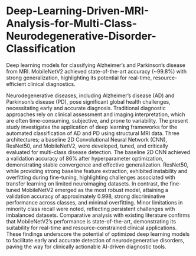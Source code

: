 # Deep-Learning-Driven-MRI-Analysis-for-Multi-Class-Neurodegenerative-Disorder-Classification
Deep learning models for classifying Alzheimer’s and Parkinson’s disease from MRI. MobileNetV2 achieved state-of-the-art accuracy (~99.8%) with strong generalization, highlighting its potential for real-time, resource-efficient clinical diagnostics.

Neurodegenerative diseases, including Alzheimer’s disease (AD) and Parkinson’s disease (PD), pose 
significant global health challenges, necessitating early and accurate diagnosis. Traditional diagnostic 
approaches rely on clinical assessment and imaging interpretation, which are often time-consuming, 
subjective, and prone to variability. The present study investigates the application of deep learning 
frameworks for the automated classification of AD and PD using structural MRI data. Three 
architectures; a baseline 2D Convolutional Neural Network (CNN), ResNet50, and MobileNetV2, were 
developed, tuned, and critically evaluated for multi-class disease detection. The baseline 2D CNN 
achieved a validation accuracy of 86% after hyperparameter optimization, demonstrating stable 
convergence and effective generalization. ResNet50, while providing strong baseline feature extraction, 
exhibited instability and overfitting during fine-tuning, highlighting challenges associated with transfer 
learning on limited neuroimaging datasets. In contrast, the fine-tuned MobileNetV2 emerged as the 
most robust model, attaining a validation accuracy of approximately 0.998, strong discriminative 
performance across classes, and minimal overfitting. Minor limitations in minority class recall were 
noted, reflecting persistent challenges with imbalanced datasets. Comparative analysis with existing 
literature confirms that MobileNetV2’s performance is state-of-the-art, demonstrating its suitability for 
real-time and resource-constrained clinical applications. These findings underscore the potential of 
optimized deep learning models to facilitate early and accurate detection of neurodegenerative 
disorders, paving the way for clinically actionable AI-driven diagnostic tools. 
